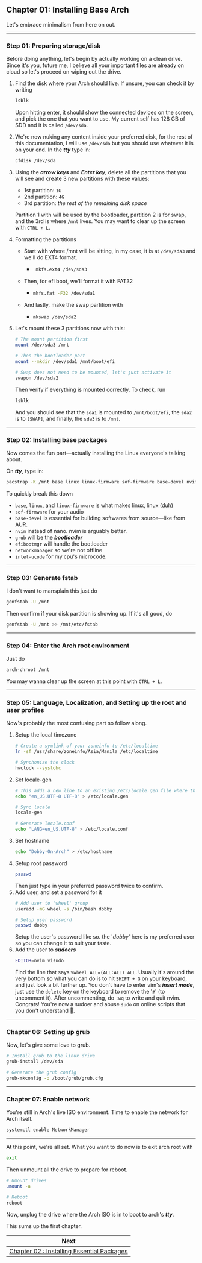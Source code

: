 ## Chapter 01: Installing Base Arch

Let's embrace minimalism from here on out.

---

### Step 01: Preparing storage/disk
Before doing anything, let's begin by actually working on a clean drive. Since it's you, future me, I believe all your important files are already on cloud so let's proceed on wiping out the drive.
1. Find the disk where your Arch should live. If unsure, you can check it by writing
   ```bash
   lsblk
   ```
   Upon hitting enter, it should show the connected devices on the screen, and pick the one that you want to use. My current self has 128 GB of SDD and it is called `/dev/sda`.
2. We're now nuking any content inside your preferred disk, for the rest of this documentation, I will use `/dev/sda` but you should use whatever it is on your end. In the ***tty*** type in:
   ```bash
   cfdisk /dev/sda
   ```
3. Using the ***arrow keys*** and ***Enter key***, delete all the partitions that you will see and create 3 new partitions with these values:
	- 1st partition: `1G`
	- 2nd partition: `4G`
	- 3rd partition: *the rest of the remaining disk space*

	Partition 1 with will be used by the bootloader, partition 2 is for swap, and the 3rd is where `/mnt` lives.
	You may want to clear up the screen with `CTRL + L`.
5. Formatting the partitions
   - Start with where /mnt will be sitting, in my case, it is at `/dev/sda3` and we'll do EXT4 format.
		- ```bash
		   mkfs.ext4 /dev/sda3
		   ```
   - Then, for efi boot, we'll format it with FAT32
	   - ```bash
		 mkfs.fat -F32 /dev/sda1
		 ```
	- And lastly, make the swap partition with
		- ```bash
		  mkswap /dev/sda2
		  ```
6. Let's mount these 3 partitions now with this:
   ```bash
   # The mount partition first
   mount /dev/sda3 /mnt

   # Then the bootloader part
   mount --mkdir /dev/sda1 /mnt/boot/efi

   # Swap does not need to be mounted, let's just activate it
   swapon /dev/sda2
   ```
   Then verify if everything is mounted correctly.
   To check, run
   ```bash
   lsblk
   ```
   And you should see that the `sda1` is mounted to `/mnt/boot/efi`, the `sda2` is to `[SWAP]`, and finally, the `sda3` is to `/mnt`.

---

### Step 02: Installing base packages

Now comes the fun part—actually installing the Linux everyone's talking about.

On ***tty***, type in:
```bash
pacstrap -K /mnt base linux linux-firmware sof-firmware base-devel nvim grub efibootmgr networkmanager intel-ucode
```
To quickly break this down
- `base`, `linux`, and `linux-firmware` is what makes linux, linux (duh) 
- `sof-firmware` for your audio
- `base-devel` is essential for building softwares from source—like from AUR.
- `nvim` instead of nano. nvim is arguably better.
- `grub` will be the ***bootloader***
- `efibootmgr` will handle the bootloader
- `networkmanager` so we're not offline
- `intel-ucode` for my cpu's microcode.

---

### Step 03: Generate fstab
I don't want to mansplain this just do 
```bash
genfstab -U /mnt
```
Then confirm if your disk partition is showing up. If it's all good, do
```bash
genfstab -U /mnt >> /mnt/etc/fstab
```

---

### Step 04: Enter the Arch root environment
Just do
```bash
arch-chroot /mnt
```
You may wanna clear up the screen at this point with `CTRL + L`.

---

### Step 05: Language, Localization, and Setting up the root and user profiles

Now's probably the most confusing part so follow along.

1. Setup the local timezone
   ```bash
   # Create a symlink of your zoneinfo to /etc/localtime
   ln -sf /usr/share/zoneinfo/Asia/Manila /etc/localtime

   # Synchonize the clock
   hwclock --systohc
   ```
2. Set locale-gen
   ```bash
   # This adds a new line to an existing /etc/locale.gen file where the encodings are found
   echo "en_US.UTF-8 UTF-8" > /etc/locale.gen

   # Sync locale
   locale-gen

   # Generate locale.conf
   echo "LANG=en_US.UTF-8" > /etc/locale.conf
   ```
3. Set hostname
   ```bash
   echo "Dobby-On-Arch" > /etc/hostname
   ```
4. Setup root password
   ```bash
   passwd
   ```
   Then just type in your preferred password twice to confirm.
5. Add user, and set a password for it
   ```bash
   # Add user to 'wheel' group
   useradd -mG wheel -s /bin/bash dobby

   # Setup user password
   passwd dobby
   ```
   Setup the user's password like so. the '*dobby*' here is my preferred user so you can change it to suit your taste.
6. Add the user to ***sudoers***
   ```bash
   EDITOR=nvim visudo
   ```
   Find the line that says `%wheel ALL=(ALL:ALL) ALL`. Usually it's around the very bottom so what you can do is to hit `SHIFT + G` on your keyboard, and just look a bit further up. You don't have to enter vim's ***insert mode***, just use the `delete` key on the keyboard to remove the '`#`' (to uncomment it). After uncommenting, do `:wq` to write and quit nvim. 
   Congrats! You're now a sudoer and abuse `sudo` on online scripts that you don't understand 🫵.

---

### Chapter 06: Setting up grub
Now, let's give some love to grub.
```bash
# Install grub to the linux drive
grub-install /dev/sda

# Generate the grub config
grub-mkconfig -o /boot/grub/grub.cfg
```

---

### Chapter 07: Enable network
You're still in Arch's live ISO environment. Time to enable the network for Arch itself.
```bash
systemctl enable NetworkManager
```

---

At this point, we're all set. What you want to do now is to exit arch root with
```bash
exit
```
Then unmount all the drive to prepare for reboot.
```bash
# Umount drives
umount -a

# Reboot
reboot
```

Now, unplug the drive where the Arch ISO is in to boot to arch's ***tty***.

This sums up the first chapter.

| Next |
|------|
| [Chapter 02 : Installing Essential Packages](Bunch-Of-Readmes/Chapter-02.md) |
